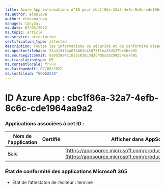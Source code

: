 ```yaml
---
title: Azure App informations d’ID pour cbc1f86a-32a7-4efb-8c6c-cde1964aa9a2
ms.author: elmalova
author: elenamalova
manager: tonybal
ms.date: 07/06/2022
ms.topic: article
ms.service: attestation
certification_type: attested
description: Toutes les informations de sécurité et de conformité disponibles pour cbc1f86a-32a7-4efb-8c6c-cde1964aa9a2.
ms.openlocfilehash: 32a419134a8748b2c45073f1ea28d327bc30ded1
ms.sourcegitcommit: 0a0b39a4c1826c026c0d3c405a20209254ce7891
ms.translationtype: MT
ms.contentlocale: fr-FR
ms.lasthandoff: 07/06/2022
ms.locfileid: "66652238"
---
```

# <a name="azure-app-id-cbc1f86a-32a7-4efb-8c6c-cde1964aa9a2"></a>ID Azure App : cbc1f86a-32a7-4efb-8c6c-cde1964aa9a2


### <a name="apps-associated-with-this-id"></a>Applications associées à cet ID :
| **Nom de l'application** | **Certifié** | **Afficher dans AppSource** |
|--------------|---------------|-----------------------|
| [Baie](../forward/WA200004138.md) |  | [https://appsource.microsoft.com/product/office/WA200004138](https://appsource.microsoft.com/product/office/WA200004138) |

### <a name="microsoft-365-app-compliance-status"></a>État de conformité des applications Microsoft 365
- État de l’attestaton de l’éditeur : terminé
